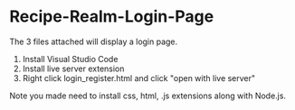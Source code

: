 # Recipe-Realm-Login-Page
The 3 files attached will display a login page. 
1. Install Visual Studio Code
2. Install live server extension
3. Right click login_register.html and click "open with live server"

Note you made need to install css, html, .js extensions along with Node.js.
